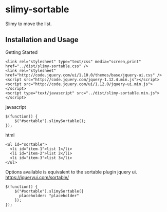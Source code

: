 # slimy-sortable
Slimy to move the list.

## Installation and Usage
Getting Started
```code
<link rel="stylesheet" type="text/css" media="screen,print" href="../dist/slimy-sortable.css" />
<link rel="stylesheet" href="http://code.jquery.com/ui/1.10.0/themes/base/jquery-ui.css" />
<script src="http://code.jquery.com/jquery-1.12.4.min.js"></script>
<script src="http://code.jquery.com/ui/1.12.0/jquery-ui.min.js"></script>
<script type="text/javascript" src="../dist/slimy-sortable.min.js"></script>
```

javascript
```code
$(function() {
    $("#sortable").slimySortable();
});
```
html
```code
<ul id="sortable">
  <li id="item-1">list 1</li>
  <li id="item-2">list 2</li>
  <li id="item-3">list 3</li>
</ul>
```

Options available is equivalent to the sortable plugin jquery ui.
https://jqueryui.com/sortable/
```code
$(function() {
    $("#sortable").slimySortable({
      placeholder: "placeholder"
    });
});
```